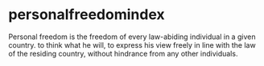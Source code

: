 # personalfreedomindex
 Personal freedom is the freedom of every law-abiding individual in a given country.  to think what he will, to express his view freely in line with the law of the residing country, without hindrance from any other individuals. 
